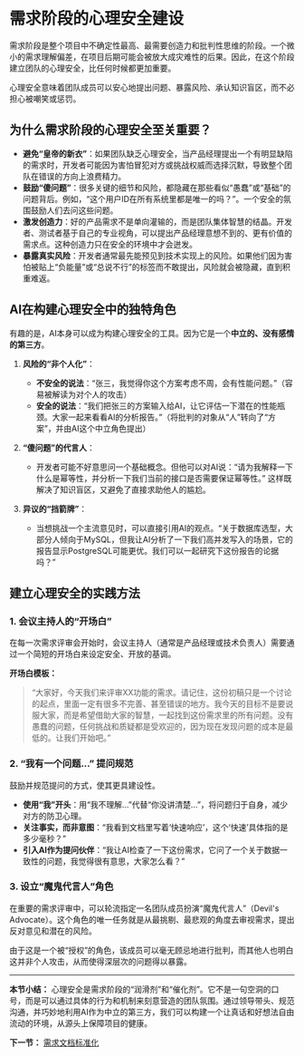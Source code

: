 # 需求阶段的心理安全建设

需求阶段是整个项目中不确定性最高、最需要创造力和批判性思维的阶段。一个微小的需求理解偏差，在项目后期可能会被放大成灾难性的后果。因此，在这个阶段建立团队的心理安全，比任何时候都更加重要。

心理安全意味着团队成员可以安心地提出问题、暴露风险、承认知识盲区，而不必担心被嘲笑或惩罚。

## 为什么需求阶段的心理安全至关重要？

- **避免“皇帝的新衣”**：如果团队缺乏心理安全，当产品经理提出一个有明显缺陷的需求时，开发者可能因为害怕冒犯对方或挑战权威而选择沉默，导致整个团队在错误的方向上浪费精力。
- **鼓励“傻问题”**：很多关键的细节和风险，都隐藏在那些看似“愚蠢”或“基础”的问题背后。例如，“这个用户ID在所有系统里都是唯一的吗？”。一个安全的氛围鼓励人们去问这些问题。
- **激发创造力**：好的产品需求不是单向灌输的，而是团队集体智慧的结晶。开发者、测试者基于自己的专业视角，可以提出产品经理意想不到的、更有价值的需求点。这种创造力只在安全的环境中才会迸发。
- **暴露真实风险**：开发者通常最先能预见到技术实现上的风险。如果他们因为害怕被贴上“负能量”或“总说不行”的标签而不敢提出，风险就会被隐藏，直到积重难返。

## AI在构建心理安全中的独特角色

有趣的是，AI本身可以成为构建心理安全的工具。因为它是一个**中立的、没有感情的第三方**。

1.  **风险的“非个人化”**：
    - **不安全的说法**：“张三，我觉得你这个方案考虑不周，会有性能问题。”（容易被解读为对个人的攻击）
    - **安全的说法**：“我们把张三的方案输入给AI，让它评估一下潜在的性能瓶颈。大家一起来看看AI的分析报告。”（将批判的对象从“人”转向了“方案”，并由AI这个中立角色提出）

2.  **“傻问题”的代言人**：
    - 开发者可能不好意思问一个基础概念。但他可以对AI说：“请为我解释一下什么是幂等性，并分析一下我们当前的接口是否需要保证幂等性。” 这样既解决了知识盲区，又避免了直接求助他人的尴尬。

3.  **异议的“挡箭牌”**：
    - 当想挑战一个主流意见时，可以直接引用AI的观点。“关于数据库选型，大部分人倾向于MySQL，但我让AI分析了一下我们高并发写入的场景，它的报告显示PostgreSQL可能更优。我们可以一起研究下这份报告的论据吗？”

## 建立心理安全的实践方法

### 1. 会议主持人的“开场白”

在每一次需求评审会开始时，会议主持人（通常是产品经理或技术负责人）需要通过一个简短的开场白来设定安全、开放的基调。

**开场白模板：**
> “大家好，今天我们来评审XX功能的需求。请记住，这份初稿只是一个讨论的起点，里面一定有很多不完善、甚至错误的地方。我今天的目标不是要说服大家，而是希望借助大家的智慧，一起找到这份需求里的所有问题。没有愚蠢的问题，任何挑战和质疑都是受欢迎的，因为现在发现问题的成本是最低的。让我们开始吧。”

### 2. “我有一个问题...” 提问规范

鼓励并规范提问的方式，使其更具建设性。

- **使用“我”开头**：用“我不理解...”代替“你没讲清楚...”，将问题归于自身，减少对方的防卫心理。
- **关注事实，而非意图**：“我看到文档里写着‘快速响应’，这个‘快速’具体指的是多少毫秒？”
- **引入AI作为提问伙伴**：“我让AI检查了一下这份需求，它问了一个关于数据一致性的问题，我觉得很有意思，大家怎么看？”

### 3. 设立“魔鬼代言人”角色

在重要的需求评审中，可以轮流指定一名团队成员扮演“魔鬼代言人”（Devil's Advocate）。这个角色的唯一任务就是从最挑剔、最悲观的角度去审视需求，提出反对意见和潜在的风险。

由于这是一个被“授权”的角色，该成员可以毫无顾忌地进行批判，而其他人也明白这并非个人攻击，从而使得深层次的问题得以暴露。

---

**本节小结：** 心理安全是需求阶段的“润滑剂”和“催化剂”。它不是一句空洞的口号，而是可以通过具体的行为和机制来刻意营造的团队氛围。通过领导带头、规范沟通，并巧妙地利用AI作为中立的第三方，我们可以构建一个让真话和好想法自由流动的环境，从源头上保障项目的健康。

**下一节：** [需求文档标准化](doc-standards.md)